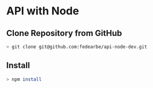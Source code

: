 # API with Node

## Clone Repository from GitHub

```bash
> git clone git@github.com:fedearbe/api-node-dev.git
```

## Install

```bash
> npm install
```
